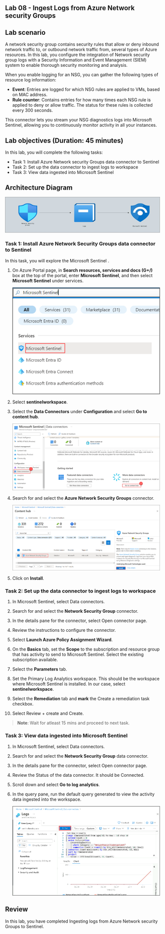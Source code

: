 ## Lab 08 - Ingest Logs from Azure Network security Groups

## Lab scenario

A network security group contains security rules that allow or deny inbound network traffic to, or outbound network traffic from, several types of Azure resources. In this lab, you configure the integration of Network security group logs with a Security Information and Event Management (SIEM) system to enable thorough security monitoring and analysis.

When you enable logging for an NSG, you can gather the following types of resource log information:

  * **Event**: Entries are logged for which NSG rules are applied to VMs, based on MAC address.
  * **Rule counter**: Contains entries for how many times each NSG rule is applied to deny or allow traffic. The status for these rules is collected every 300 seconds.

This connector lets you stream your NSG diagnostics logs into Microsoft Sentinel, allowing you to continuously monitor activity in all your instances.

## Lab objectives (Duration: 45 minutes)
In this lab, you will complete the following tasks:
- Task 1: Install Azure Network security Groups data connector to Sentinel
- Task 2: Set up the data connector to ingest logs to workspace
- Task 3: View data ingested into Microsoft Sentinel

## Architecture Diagram

   ![](../media/Lab-8%20arch.JPG)

### Task 1: Install Azure Network Security Groups data connector to Sentinel 

In this task, you will explore the Microsoft Sentinel .

1. On Azure Portal page, in **Search resources, services and docs (G+/)** box at the top of the portal, enter **Microsoft Sentinel**, and then select **Microsoft Sentinel** under services.
   
   ![Picture 1](../media/image_7.png)

1. Select  **sentinelworkspace**.

1. Select the **Data Connectors** under **Configuration** and select **Go to content hub**.
 
    ![Picture 1](../media/image_34.png)   

1. Search for and select the **Azure Network Security Groups** connector.

   ![Picture 1](../media/image_33.png)

1. Click on **Install**.

### Task 2: Set up the data connector to ingest logs to workspace

1. In Microsoft Sentinel, select Data connectors.

1. Search for and select the **Network Security Group** connector.

1. In the details pane for the connector, select Open connector page.

1. Review the instructions to configure the connector.

1. Select **Launch Azure Policy Assignment Wizard**.

1. On the **Basics** tab, set the **Scope** to the subscription and resource group that has activity to send to Microsoft Sentinel. Select the existing subscription available.

1. Select the **Parameters** tab.

1. Set the Primary Log Analytics workspace. This should be the workspace where Microsoft Sentinel is installed. In our case, select **sentinelworkspace**.

1. Select the **Remediation** tab and **mark** the Create a remediation task checkbox.

1. Select Review + create and Create.

  >**Note**: Wait for atleast 15 mins and proceed to next task.

### Task 3: View data ingested into Microsoft Sentinel

1. In Microsoft Sentinel, select Data connectors.

1. Search for and select the **Network Security Group** data connector.

1. In the details pane for the connector, select Open connector page.

1. Review the Status of the data connector. It should be Connected.

1. Scroll down and select **Go to log analytics**.

1. In the query pane, run the default query generated to view the activity data ingested into the workspace.
   
   ![Picture 1](../media/s32.png)
    
## Review
In this lab, you have completed Ingesting logs from Azure Network security Groups to Sentinel.
